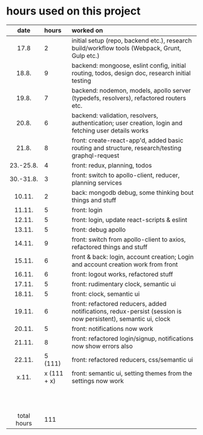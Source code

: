 # hours used on this project

| date          | hours   | worked on |
| :----:        | :-----  | :-----    |
| 17.8          | 2       | initial setup (repo, backend etc.), research build/workflow tools (Webpack, Grunt, Gulp etc.) |
| 18.8.         | 9       | backend: mongoose, eslint config, initial routing, todos, design doc, research initial testing |
| 19.8.         | 7       | backend: nodemon, models, apollo server (typedefs, resolvers), refactored routers etc. |
| 20.8.         | 6       | backend: validation, resolvers, authentication; user creation, login and fetching user details works |
| 21.8.         | 8       | front: create-react-app'd, added basic routing and structure, research/testing graphql-request |
| 23.-25.8.     | 4       | front: redux, planning, todos |
| 30.-31.8.     | 3       | front: switch to apollo-client, reducer, planning services |
| 10.11.        | 2       | back: mongodb debug, some thinking bout things and stuff |
| 11.11.        | 5       | front: login |
| 12.11.        | 5       | front: login, update react-scripts & eslint |
| 13.11.        | 5       | front: debug apollo |
| 14.11.        | 9       | front: switch from apollo-client to axios, refactored things and stuff |
| 15.11.        | 6       | front & back: login, account creation; Login and account creation work from front |
| 16.11.        | 6       | front: logout works, refactored stuff |
| 17.11.        | 5       | front: rudimentary clock, semantic ui |
| 18.11.        | 5       | front: clock, semantic ui |
| 19.11.        | 6       | front: refactored reducers, added notifications, redux-persist (session is now persistent), semantic ui, clock |
| 20.11.        | 5       | front: notifications now work |
| 21.11.        | 8       | front: refactored login/signup, notifications now show errors also |
| 22.11.        | 5 (111) | front: refactored reducers, css/semantic ui |
| x.11.        | x (111 + x) | front: semantic ui, setting themes from the settings now work |
|               |         |           |
|               |         |           |
|               |         |           |
|               |         |           |
|               |         |           |
|               |         |           |
|               |         |           |
|               |         |           |
|               |         |           |
|               |         |           |
|               |         |           |
| total hours   | 111